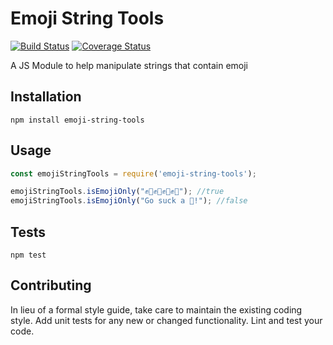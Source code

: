 Emoji String Tools
=========

[![Build Status](https://travis-ci.org/foopod/emoji-string-tools.svg?branch=master)](https://travis-ci.org/foopod/emoji-string-tools) [![Coverage Status](https://coveralls.io/repos/github/foopod/emoji-string-tools/badge.svg?branch=master)](https://coveralls.io/github/foopod/emoji-string-tools?branch=master)



A JS Module to help manipulate strings that contain emoji

## Installation

  `npm install emoji-string-tools`

## Usage

``` javascript
const emojiStringTools = require('emoji-string-tools');

emojiStringTools.isEmojiOnly("✊👊✊👊✊👊✊👊"); //true
emojiStringTools.isEmojiOnly("Go suck a 🍆!"); //false
```


## Tests

  `npm test`

## Contributing

In lieu of a formal style guide, take care to maintain the existing coding style. Add unit tests for any new or changed functionality. Lint and test your code.